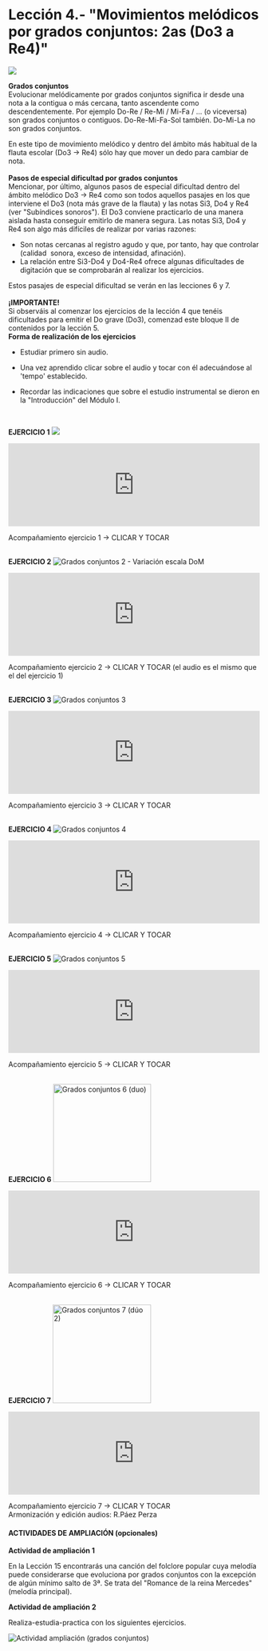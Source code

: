 
# Lección 4.- "Movimientos melódicos por grados conjuntos: 2as (Do3 a Re4)"

![](/assets/L4_Posiciones_EscDoM_Do3_Re4.gif)

**Grados conjuntos**<br />Evolucionar melódicamente por grados conjuntos significa ir desde una nota a la contigua o más cercana, tanto ascendente como descendentemente. Por ejemplo Do-Re / Re-Mi / Mi-Fa / ... (o viceversa) son grados conjuntos o contiguos. Do-Re-Mi-Fa-Sol también. Do-Mi-La no son grados conjuntos.

En este tipo de movimiento melódico y dentro del ámbito más habitual de la flauta escolar (Do3 -&gt; Re4) sólo hay que mover un dedo para cambiar de nota.
<br />
<br />
**Pasos de especial dificultad por grados conjuntos**<br />Mencionar, por último, algunos pasos de especial dificultad dentro del ámbito melódico Do3 -&gt; Re4 como son todos aquellos pasajes en los que interviene el Do3 (nota más grave de la flauta) y las notas Si3, Do4 y Re4 (ver "Subíndices sonoros"). El Do3 conviene practicarlo de una manera aislada hasta conseguir emitirlo de manera segura. Las notas Si3, Do4 y Re4 son algo más difíciles de realizar por varias razones:
 - Son notas cercanas al registro agudo y que, por tanto, hay que controlar (calidad  sonora, exceso de intensidad, afinación).
 - La relación entre Si3-Do4 y Do4-Re4 ofrece algunas dificultades de digitación que se comprobarán al realizar los ejercicios.

Estos pasajes de especial dificultad se verán en las lecciones 6 y 7.
<br />
<br />
**¡IMPORTANTE!**<br />Si observáis al comenzar los ejercicios de la lección 4 que tenéis dificultades para emitir el Do grave (Do3), comenzad este bloque II de contenidos por la lección 5.
<br />
**Forma de realización de los ejercicios**
- Estudiar primero sin audio.

- Una vez aprendido clicar sobre el audio y tocar con él adecuándose al 'tempo' establecido.

- Recordar las indicaciones que sobre el estudio instrumental se dieron en la "Introducción" del Módulo I.
<br />

**EJERCICIO 1**
![](/assets/L14_Ejer1_EscDo_Armoniza.gif)

<iframe width="100%" height="166" scrolling="no" frameborder="no" src="https://w.soundcloud.com/player/?url=https%3A//api.soundcloud.com/tracks/344090288&amp;color=%23ff5500&amp;auto_play=false&amp;hide_related=false&amp;show_comments=true&amp;show_user=true&amp;show_reposts=false"></iframe>

Acompañamiento ejercicio 1 -&gt; CLICAR Y TOCAR
<br />
<br />

**EJERCICIO 2**
<img src="img/L5_2_VarEsc_DoM.jpg" alt="Grados conjuntos 2 - Variación escala DoM" title="Grados conjuntos 2 - Variación escala DoM" />

<iframe width="100%" height="166" scrolling="no" frameborder="no" src="https://w.soundcloud.com/player/?url=https%3A//api.soundcloud.com/tracks/344090288&amp;color=%23ff5500&amp;auto_play=false&amp;hide_related=false&amp;show_comments=true&amp;show_user=true&amp;show_reposts=false"></iframe>

Acompañamiento ejercicio 2 -&gt; CLICAR Y TOCAR (el audio es el mismo que el del ejercicio 1)
<br />
<br />

**EJERCICIO 3**
<img src="img/L5_3.jpg" alt="Grados conjuntos 3" title="Grados conjuntos 3" />

<iframe width="100%" height="166" scrolling="no" frameborder="no" src="https://w.soundcloud.com/player/?url=https%3A//api.soundcloud.com/tracks/344090295&amp;color=%23ff5500&amp;auto_play=false&amp;hide_related=false&amp;show_comments=true&amp;show_user=true&amp;show_reposts=false"></iframe>

Acompañamiento ejercicio 3 -&gt; CLICAR Y TOCAR
<br />
<br />

**EJERCICIO 4**
<img src="img/L5_4.jpg" alt="Grados conjuntos 4" title="Grados conjuntos 4" />

<iframe width="100%" height="166" scrolling="no" frameborder="no" src="https://w.soundcloud.com/player/?url=https%3A//api.soundcloud.com/tracks/344090235&amp;color=%23ff5500&amp;auto_play=false&amp;hide_related=false&amp;show_comments=true&amp;show_user=true&amp;show_reposts=false"></iframe>

Acompañamiento ejercicio 4 -&gt; CLICAR Y TOCAR
<br />
<br />

**EJERCICIO 5**
<img src="img/L5_5.jpg" alt="Grados conjuntos 5" title="Grados conjuntos 5" />

<iframe width="100%" height="166" scrolling="no" frameborder="no" src="https://w.soundcloud.com/player/?url=https%3A//api.soundcloud.com/tracks/344090294&amp;color=%23ff5500&amp;auto_play=false&amp;hide_related=false&amp;show_comments=true&amp;show_user=true&amp;show_reposts=false"></iframe>

Acompañamiento ejercicio 5 -&gt; CLICAR Y TOCAR
<br />
<br />

**EJERCICIO 6**
<img src="img/L5_7_Duo.jpg" alt="Grados conjuntos 6 (duo)" title="Grados conjuntos 6 (duo)" height="196" />

<iframe width="100%" height="166" scrolling="no" frameborder="no" src="https://w.soundcloud.com/player/?url=https%3A//api.soundcloud.com/tracks/344090289&amp;color=%23ff5500&amp;auto_play=false&amp;hide_related=false&amp;show_comments=true&amp;show_user=true&amp;show_reposts=false"></iframe>

Acompañamiento ejercicio 6 -&gt; CLICAR Y TOCAR
<br />
<br />

**EJERCICIO 7**
<img src="img/L5_8_Duo.jpg" alt="Grados conjuntos 7 (dúo 2)" title="Grados conjuntos 7 (dúo 2)" height="197" />

<iframe width="100%" height="166" scrolling="no" frameborder="no" src="https://w.soundcloud.com/player/?url=https%3A//api.soundcloud.com/tracks/344090296&amp;color=%23ff5500&amp;auto_play=false&amp;hide_related=false&amp;show_comments=true&amp;show_user=true&amp;show_reposts=false"></iframe>

Acompañamiento ejercicio 7 -&gt; CLICAR Y TOCAR<br /> Armonización y edición audios: R.Páez Perza
<br />

#### ACTIVIDADES DE AMPLIACIÓN (opcionales)

**Actividad de ampliación 1**

En la Lección 15 encontrarás una canción del folclore popular cuya melodía puede considerarse que evoluciona por grados conjuntos con la excepción de algún mínimo salto de 3ª. Se trata del "Romance de la reina Mercedes" (melodía principal).

**Actividad de ampliación 2**

Realiza-estudia-practica con los siguientes ejercicios. 

<img src="img/Grados_Conjuntos.gif" alt="Actividad ampliación (grados conjuntos)" title="Actividad ampliación (grados conjuntos)" />
